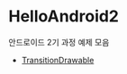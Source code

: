 # HelloAndroid2

안드로이드 2기 과정 예제 모음

- [TransitionDrawable](HelloAndroid2/app/src/main/java/com/example/suwonsmartapp/androidexam/animation/TransitionDrawableExamActivity.java)

